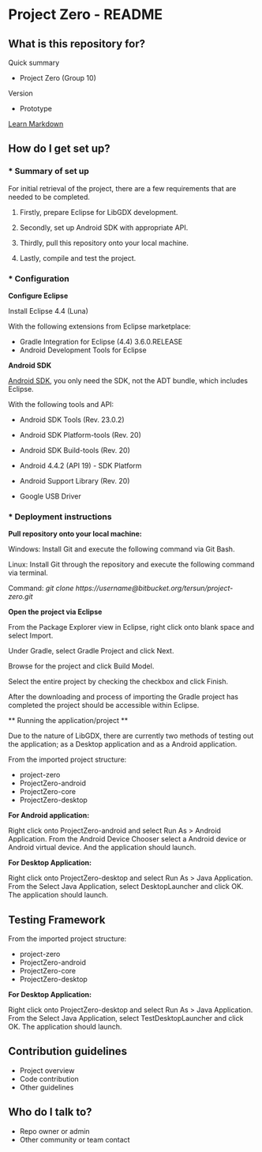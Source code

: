 # Project Zero - README #

## What is this repository for? ##

Quick summary

* Project Zero (Group 10)

Version

* Prototype

[Learn Markdown](https://bitbucket.org/tutorials/markdowndemo)

## How do I get set up? ##

### * Summary of set up ###

For initial retrieval of the project, there are a few requirements that are needed to be completed.

1. Firstly, prepare Eclipse for LibGDX development.

2. Secondly, set up Android SDK with appropriate API.

3. Thirdly, pull this repository onto your local machine.

4. Lastly, compile and test the project.



### * Configuration ###

**Configure Eclipse**

Install Eclipse 4.4 (Luna)

With the following extensions from Eclipse marketplace:

* Gradle Integration for Eclipse (4.4) 3.6.0.RELEASE
* Android Development Tools for Eclipse


**Android SDK**

[Android SDK](http://developer.android.com/sdk/installing/index.html), you only need the SDK, not the ADT bundle, which includes Eclipse. 

With the following tools and API:

* Android SDK Tools (Rev. 23.0.2)

* Android SDK Platform-tools (Rev. 20)

* Android SDK Build-tools (Rev. 20)

* Android 4.4.2 (API 19) - SDK Platform

* Android Support Library (Rev. 20)

* Google USB Driver

### * Deployment instructions ###

**Pull repository onto your local machine:**

Windows: Install Git and execute the following command via Git Bash.

Linux: Install Git through the repository and execute the following command via terminal.

Command: *git clone https://*username*@bitbucket.org/tersun/project-zero.git*


**Open the project via Eclipse**

From the Package Explorer view in Eclipse, right click onto blank space and select Import. 

Under Gradle, select Gradle Project and click Next.

Browse for the project and click Build Model.

Select the entire project by checking the checkbox and click Finish.

After the downloading and process of importing the Gradle project has completed the project should be accessible within Eclipse.

** Running the application/project **

Due to the nature of LibGDX, there are currently two methods of testing out the application; as a Desktop application and as a Android application.

From the imported project structure:

* project-zero
* ProjectZero-android
* ProjectZero-core
* ProjectZero-desktop

**For Android application:**

Right click onto ProjectZero-android and select Run As > Android Application. From the Android Device Chooser select a Android device or Android virtual device. And the application should launch.

**For Desktop Application:**

Right click onto ProjectZero-desktop and select Run As > Java Application. From the Select Java Application, select DesktopLauncher and click OK. The application should launch.

## Testing Framework ##

From the imported project structure:

* project-zero
* ProjectZero-android
* ProjectZero-core
* ProjectZero-desktop

**For Desktop Application:**

Right click onto ProjectZero-desktop and select Run As > Java Application. From the Select Java Application, select TestDesktopLauncher and click OK. The application should launch.

## Contribution guidelines ##

* Project overview
* Code contribution
* Other guidelines

## Who do I talk to? ##

* Repo owner or admin
* Other community or team contact